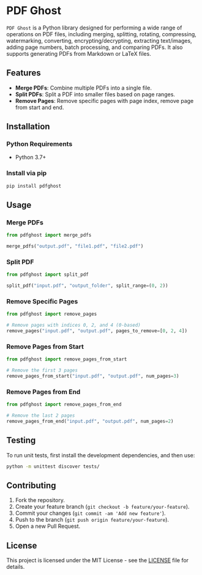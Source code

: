 # PDF Ghost

`PDF Ghost` is a Python library designed for performing a wide range of operations on PDF files, including merging, splitting, rotating, compressing, watermarking, converting, encrypting/decrypting, extracting text/images, adding page numbers, batch processing, and comparing PDFs. It also supports generating PDFs from Markdown or LaTeX files.

## Features

- **Merge PDFs**: Combine multiple PDFs into a single file.
- **Split PDFs**: Split a PDF into smaller files based on page ranges.
- **Remove Pages**: Remove specific pages with page index, remove page from start and end.

## Installation

### Python Requirements

- Python 3.7+

### Install via pip

```bash
pip install pdfghost
```

## Usage

### Merge PDFs
```python
from pdfghost import merge_pdfs

merge_pdfs("output.pdf", "file1.pdf", "file2.pdf")
```

### Split PDF
```python
from pdfghost import split_pdf

split_pdf("input.pdf", "output_folder", split_range=(0, 2))
```

### Remove Specific Pages
```python
from pdfghost import remove_pages

# Remove pages with indices 0, 2, and 4 (0-based)
remove_pages("input.pdf", "output.pdf", pages_to_remove=[0, 2, 4])
```

### Remove Pages from Start
```python
from pdfghost import remove_pages_from_start

# Remove the first 3 pages
remove_pages_from_start("input.pdf", "output.pdf", num_pages=3)
```

### Remove Pages from End
```python
from pdfghost import remove_pages_from_end

# Remove the last 2 pages
remove_pages_from_end("input.pdf", "output.pdf", num_pages=2)
```

## Testing

To run unit tests, first install the development dependencies, and then use:

```bash
python -m unittest discover tests/
```

## Contributing

1. Fork the repository.
2. Create your feature branch (`git checkout -b feature/your-feature`).
3. Commit your changes (`git commit -am 'Add new feature'`).
4. Push to the branch (`git push origin feature/your-feature`).
5. Open a new Pull Request.

## License

This project is licensed under the MIT License - see the [LICENSE](LICENSE) file for details.
